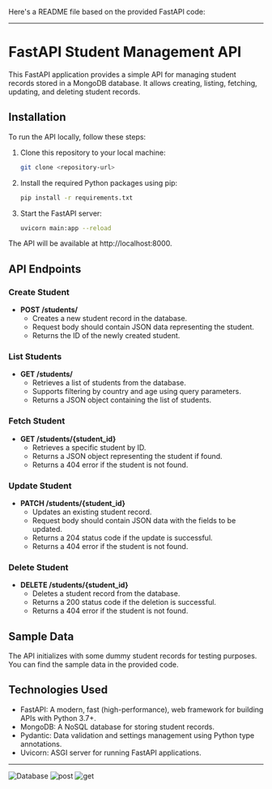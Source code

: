 Here's a README file based on the provided FastAPI code:

---

# FastAPI Student Management API

This FastAPI application provides a simple API for managing student records stored in a MongoDB database. It allows creating, listing, fetching, updating, and deleting student records.

## Installation

To run the API locally, follow these steps:

1. Clone this repository to your local machine:

   ```bash
   git clone <repository-url>
   ```

2. Install the required Python packages using pip:

   ```bash
   pip install -r requirements.txt
   ```

3. Start the FastAPI server:

   ```bash
   uvicorn main:app --reload
   ```

The API will be available at http://localhost:8000.

## API Endpoints

### Create Student

- **POST /students/**
  - Creates a new student record in the database.
  - Request body should contain JSON data representing the student.
  - Returns the ID of the newly created student.

### List Students

- **GET /students/**
  - Retrieves a list of students from the database.
  - Supports filtering by country and age using query parameters.
  - Returns a JSON object containing the list of students.

### Fetch Student

- **GET /students/{student_id}**
  - Retrieves a specific student by ID.
  - Returns a JSON object representing the student if found.
  - Returns a 404 error if the student is not found.

### Update Student

- **PATCH /students/{student_id}**
  - Updates an existing student record.
  - Request body should contain JSON data with the fields to be updated.
  - Returns a 204 status code if the update is successful.
  - Returns a 404 error if the student is not found.

### Delete Student

- **DELETE /students/{student_id}**
  - Deletes a student record from the database.
  - Returns a 200 status code if the deletion is successful.
  - Returns a 404 error if the student is not found.

## Sample Data

The API initializes with some dummy student records for testing purposes. You can find the sample data in the provided code.

## Technologies Used

- FastAPI: A modern, fast (high-performance), web framework for building APIs with Python 3.7+.
- MongoDB: A NoSQL database for storing student records.
- Pydantic: Data validation and settings management using Python type annotations.
- Uvicorn: ASGI server for running FastAPI applications.

---
![Database](..\cosmocloud\assets\1.png)
![post](..\cosmocloud\assets\2.png)
![get](..\cosmocloud\assets\3.png)


